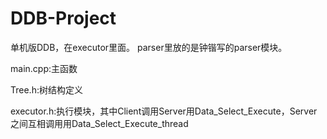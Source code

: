 # DDB-Project
单机版DDB，在executor里面。 parser里放的是钟锴写的parser模块。

main.cpp:主函数

Tree.h:树结构定义

executor.h:执行模块，其中Client调用Server用Data_Select_Execute，Server之间互相调用用Data_Select_Execute_thread
